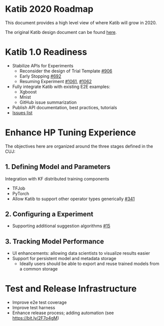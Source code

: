 # Katib 2020 Roadmap

This document provides a high level view of where Katib will grow in 2020. 

The original Katib design document can be found [here](https://docs.google.com/document/d/1ZEKhou4z1utFTOgjzhSsnvysJFNEJmygllgDCBnYvm8/edit#heading=h.7fzqir88ovr).

# Katib 1.0 Readiness

* Stabilize APIs for Experiments
	* Reconsider the design of Trial Template [#906](https://github.com/kubeflow/katib/issues/906)
	* Early Stopping [#692](https://github.com/kubeflow/katib/issues/692)
	* Resuming Experiment [#1061](https://github.com/kubeflow/katib/issues/1061), [#1062](https://github.com/kubeflow/katib/issues/1062)
* Fully integrate Katib with existing E2E examples:
	* Xgboost
	* Mnist
	* GitHub issue summarization
* Publish API documentation, best practices, tutorials
* [Issues list](https://github.com/kubeflow/katib/issues)

# Enhance HP Tuning Experience

The objectives here are organized around the three stages defined in the CUJ:

## 1. Defining Model and Parameters

Integration with KF distributed training components
* TFJob
* PyTorch
* Allow Katib to support other operator types generically [#341](https://github.com/kubeflow/katib/issues/341)

## 2. Configuring a Experiment
* Supporting additional suggestion algorithms [#15](https://github.com/kubeflow/katib/issues/15)

## 3. Tracking Model Performance
* UI enhancements: allowing data scientists to visualize results easier
* Support for persistent model and metadata storage
	* Ideally users should be able to export and reuse trained models from a common storage

# Test and Release Infrastructure

* Improve e2e test coverage
* Improve test harness
* Enhance release process; adding automation (see https://bit.ly/2F7o4gM) 
